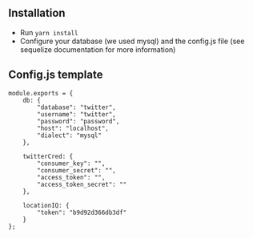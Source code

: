 ## Installation

* Run `yarn install`
* Configure your database (we used mysql) and the config.js file (see sequelize documentation for more information)

## Config.js template
```
module.exports = {
    db: {
        "database": "twitter",
        "username": "twitter",
        "password": "password",
        "host": "localhost",
        "dialect": "mysql"
    },

    twitterCred: {
        "consumer_key": "",
        "consumer_secret": "",
        "access_token": "",
        "access_token_secret": ""
    },

    locationIQ: {
        "token": "b9d92d366db3df"
    }
};
```